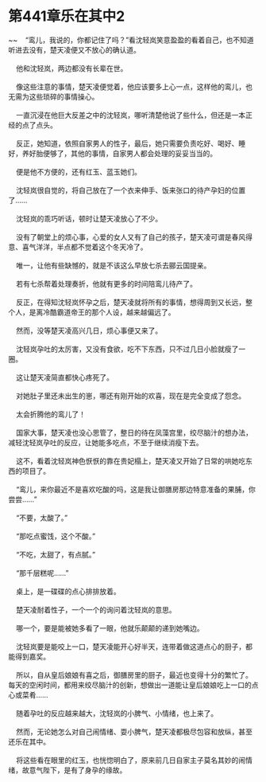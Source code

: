 # 第441章乐在其中2
~~&nbsp;&nbsp;&nbsp;&nbsp;“鸾儿，我说的，你都记住了吗？”看沈轻岚笑意盈盈的看着自己，也不知道听进去没有，楚天凌便又不放心的确认道。<br><br>&nbsp;&nbsp;&nbsp;&nbsp;他和沈轻岚，两边都没有长辈在世。<br><br>&nbsp;&nbsp;&nbsp;&nbsp;像这些注意的事情，楚天凌便觉着，他应该要多上心一点，这样他的鸾儿，也无需为这些琐碎的事情操心。<br><br>&nbsp;&nbsp;&nbsp;&nbsp;一直沉浸在他巨大反差之中的沈轻岚，哪听清楚他说了些什么，但还是一本正经的点了点头。<br><br>&nbsp;&nbsp;&nbsp;&nbsp;反正，她知道，依照自家男人的性子，最后，她只需要负责吃好、喝好、睡好，养好胎便够了，其他的事情，自家男人都会处理的妥妥当当的。<br><br>&nbsp;&nbsp;&nbsp;&nbsp;便是他不方便的，还有红玉、蓝玉她们。<br><br>&nbsp;&nbsp;&nbsp;&nbsp;沈轻岚很自觉的，将自己放在了一个衣来伸手、饭来张口的待产孕妇的位置了……<br><br>&nbsp;&nbsp;&nbsp;&nbsp;沈轻岚的乖巧听话，顿时让楚天凌放心了不少。<br><br>&nbsp;&nbsp;&nbsp;&nbsp;没有了朝堂上的烦心事，心爱的女人又有了自己的孩子，楚天凌可谓是春风得意、喜气洋洋，半点都不觉着这个冬天冷了。<br><br>&nbsp;&nbsp;&nbsp;&nbsp;唯一，让他有些缺憾的，就是不该这么早放七杀去郦云国提亲。<br><br>&nbsp;&nbsp;&nbsp;&nbsp;若有七杀帮着处理奏折，他就有更多的时间陪鸾儿待产了。<br><br>&nbsp;&nbsp;&nbsp;&nbsp;反正，在得知沈轻岚怀孕之后，楚天凌就将所有的事情，想得周到又长远，整个人，是离冷酷霸道帝王的那个人设，越来越偏远了。<br><br>&nbsp;&nbsp;&nbsp;&nbsp;然而，没等楚天凌高兴几日，烦心事便又来了。<br><br>&nbsp;&nbsp;&nbsp;&nbsp;沈轻岚孕吐的太厉害，又没有食欲，吃不下东西，只不过几日小脸就瘦了一圈。<br><br>&nbsp;&nbsp;&nbsp;&nbsp;这让楚天凌简直都快心疼死了。<br><br>&nbsp;&nbsp;&nbsp;&nbsp;对她肚子里还未出生的崽，哪还有刚开始的欢喜，现在是完全变成了怨念。<br><br>&nbsp;&nbsp;&nbsp;&nbsp;太会折腾他的鸾儿了！<br><br>&nbsp;&nbsp;&nbsp;&nbsp;国家大事，楚天凌也没心思管了，整日的待在凤藻宫里，绞尽脑汁的想办法，减轻沈轻岚孕吐的反应，让她能多吃点，不至于继续消瘦下去。<br><br>&nbsp;&nbsp;&nbsp;&nbsp;这不，看着沈轻岚神色恹恹的靠在贵妃榻上，楚天凌又开始了日常的哄她吃东西的项目了。<br><br>&nbsp;&nbsp;&nbsp;&nbsp;“鸾儿，来你最近不是喜欢吃酸的吗，这是我让御膳房那边特意准备的果脯，你尝尝……”<br><br>&nbsp;&nbsp;&nbsp;&nbsp;“不要，太酸了。”<br><br>&nbsp;&nbsp;&nbsp;&nbsp;“那吃点蜜饯，这个不酸。”<br><br>&nbsp;&nbsp;&nbsp;&nbsp;“不吃，太甜了，有点腻。”<br><br>&nbsp;&nbsp;&nbsp;&nbsp;“那千层糕呢……”<br><br>&nbsp;&nbsp;&nbsp;&nbsp;桌上，是一碟碟的点心排排放着。<br><br>&nbsp;&nbsp;&nbsp;&nbsp;楚天凌耐着性子，一个一个的询问着沈轻岚的意思。<br><br>&nbsp;&nbsp;&nbsp;&nbsp;哪一个，要是能被她多看了一眼，他就乐颠颠的递到她嘴边。<br><br>&nbsp;&nbsp;&nbsp;&nbsp;沈轻岚要是能咬上一口，楚天凌能开心好半天，连带着做这道点心的厨子，都能得到嘉奖。<br><br>&nbsp;&nbsp;&nbsp;&nbsp;所以，自从皇后娘娘有喜之后，御膳房里的厨子，最近也变得十分的繁忙了。每天的空闲时间，都用来绞尽脑汁的创新，想做出一道能让皇后娘娘吃上一口的点心或菜肴……<br><br>&nbsp;&nbsp;&nbsp;&nbsp;随着孕吐的反应越来越大，沈轻岚的小脾气、小情绪，也上来了。<br><br>&nbsp;&nbsp;&nbsp;&nbsp;然而，无论她怎么对自己闹情绪、耍小脾气，楚天凌都极尽包容和放纵，甚至还乐在其中。<br><br>&nbsp;&nbsp;&nbsp;&nbsp;将这些看在眼里的红玉，也恍惚明白了，原来前几日自家主子莫名其妙的闹情绪，故意气陛下，是有了身孕的缘故。<br><br>
                    

<script>_fwqdsqadxfw()</script>
<div><script>_dfwf1dw();</script></div>
<div><script>_dfwf1agdw();</script></div>
                